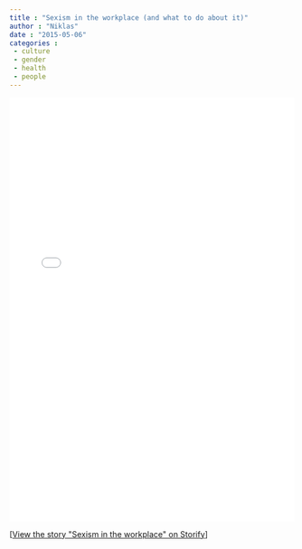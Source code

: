 ```yaml
---
title : "Sexism in the workplace (and what to do about it)"
author : "Niklas"
date : "2015-05-06"
categories : 
 - culture
 - gender
 - health
 - people
---
```


<iframe src="//storify.com/pivic/sexism-in-the-workplace/embed?border=false" width="100%" height="750" frameborder="no" allowtransparency="true"></iframe>

<script src="//storify.com/pivic/sexism-in-the-workplace.js?border=false"></script>

\[<a href="//storify.com/pivic/sexism-in-the-workplace" target="\_blank">View the story "Sexism in the workplace" on Storify</a>\]
